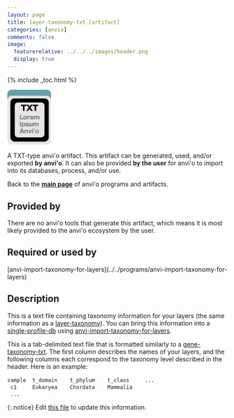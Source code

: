 ```yaml
---
layout: page
title: layer-taxonomy-txt [artifact]
categories: [anvio]
comments: false
image:
  featurerelative: ../../../images/header.png
  display: true
---
```



{% include _toc.html %}


<img src="../../images/icons/TXT.png" alt="TXT" style="width:100px; border:none" />

A TXT-type anvi'o artifact. This artifact can be generated, used, and/or exported **by anvi'o**. It can also be provided **by the user** for anvi'o to import into its databases, process, and/or use.

Back to the **[main page](../../)** of anvi'o programs and artifacts.

## Provided by


There are no anvi'o tools that generate this artifact, which means it is most likely provided to the anvi'o ecosystem by the user.


## Required or used by


<p style="text-align: left" markdown="1"><span class="artifact-r">[anvi-import-taxonomy-for-layers](../../programs/anvi-import-taxonomy-for-layers)</span></p>


## Description

This is a text file containing taxonomy information for your layers (the same information as a <span class="artifact-n">[layer-taxonomy](/software/anvio/help/7/artifacts/layer-taxonomy)</span>). You can bring this information into a <span class="artifact-n">[single-profile-db](/software/anvio/help/7/artifacts/single-profile-db)</span> using <span class="artifact-n">[anvi-import-taxonomy-for-layers](/software/anvio/help/7/programs/anvi-import-taxonomy-for-layers)</span>. 

This is a tab-delimited text file that is formatted similarly to a <span class="artifact-n">[gene-taxonomy-txt](/software/anvio/help/7/artifacts/gene-taxonomy-txt)</span>. The first column describes the names of your layers, and the following columns each correspond to the taxonomy level described in the header. Here is an example:

    sample  t_domain    t_phylum    t_class     ...
     c1     Eukaryea    Chordata    Mammalia
     ...
     



{:.notice}
Edit [this file](https://github.com/merenlab/anvio/tree/master/anvio/docs/artifacts/layer-taxonomy-txt.md) to update this information.

